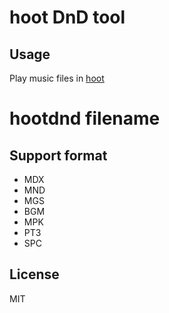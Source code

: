 
# hoot DnD tool

## Usage

Play music files in [hoot](http://dmpsoft.s17.xrea.com/hoot/)

 # hootdnd filename

## Support format

* MDX
* MND
* MGS
* BGM
* MPK
* PT3
* SPC

## License

MIT

